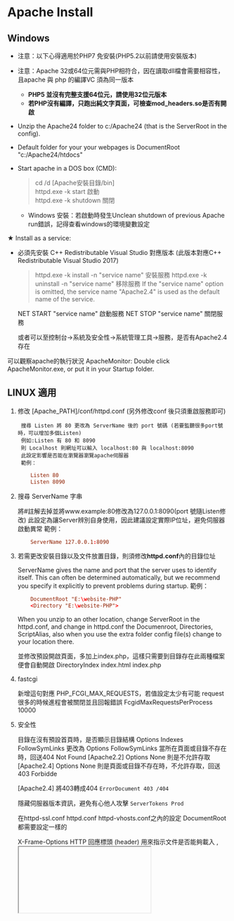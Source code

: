 # Apache Install #

## Windows ##

- 注意：以下心得適用於PHP7 免安裝(PHP5.2以前請使用安裝版本)
- 注意：Apache 32或64位元需與PHP相符合，因在讀取dll檔會需要相容性，且apache 與 php 的編譯VC 須為同一版本
  - **PHP5 並沒有完整支援64位元，請使用32位元版本**
  - **若PHP沒有編譯，只跑出純文字頁面，可檢查mod_headers.so是否有開啟**

- Unzip the Apache24 folder to c:/Apache24 (that is the ServerRoot in the config).
- Default folder for your your webpages is DocumentRoot "c:/Apache24/htdocs"
- Start apache in a DOS box (CMD):
    >   cd /d [Apache安裝目錄/bin]\
    >   httpd.exe -k start 啟動\
    >   httpd.exe -k shutdown 關閉
   - Windows 安裝：若啟動時發生Unclean shutdown of previous Apache run錯誤，記得查看windows的環境變數設定

★ Install as a service:
  - 必須先安裝 C++ Redistributable Visual Studio 對應版本
    (此版本對應C++ Redistributable Visual Studio 2017)
    >   httpd.exe -k install -n "service name" 安裝服務
    >   httpd.exe -k uninstall -n "service name" 移除服務
    If the "service name" option is omitted, the service name "Apache2.4" is used as the default name of the service.

    NET START "service name" 啟動服務
    NET STOP "service name" 關閉服務

    或者可以至控制台→系統及安全性→系統管理工具→服務，是否有Apache2.4存在

可以觀察apache的執行狀況
ApacheMonitor:
    Double click ApacheMonitor.exe, or put it in your Startup folder.

## LINUX 適用 ##

1. 修改 [Apache_PATH]/conf/httpd.conf (另外修改conf 後只須重啟服務即可)

        搜尋 Listen 將 80 更改為 ServerName 後的 port 號碼 (若要監聽很多port號時，可以增加多個Listen)
        例如:Listen 有 80 和 8090
        則 Localhost 則網址可以輸入 localhost:80 與 localhost:8090
        此設定影響是否能在瀏覽器瀏覽apache伺服器
        範例：
    ```conf
        Listen 80
        Listen 8090
    ```

2. 搜尋 ServerName 字串

    將#註解去掉並將www.example:80修改為127.0.0.1:8090(port 號隨Listen修改)
    此設定為讓Server辨別自身使用，因此建議設定實際IP位址，避免伺服器啟動異常
    範例：
    ```conf
        ServerName 127.0.0.1:8090
    ```

3. 若需更改安裝目錄以及文件放置目錄，則須修改**httpd.conf**內的目錄位址

    ServerName gives the name and port that the server uses to identify itself.
    This can often be determined automatically, but we recommend you specify
    it explicitly to prevent problems during startup.
    範例：
    ```conf
        DocumentRoot "E:\website-PHP"
        <Directory "E:\website-PHP">
    ```

    When you unzip to an other location, change ServerRoot in the httpd.conf,
    and change in httpd.conf the Documenroot, Directories, ScriptAlias,
    also when you use the extra folder config file(s) change to your location there.

    並修改預設開啟頁面，多加上index.php，這樣只需要到目錄存在此兩種檔案便會自動開啟
    DirectoryIndex index.html index.php

5. fastcgi

    新增這句對應 PHP_FCGI_MAX_REQUESTS，若值設定太少有可能 request 很多的時候進程會被關閉並且回報錯誤
    FcgidMaxRequestsPerProcess 10000


6. 安全性

    目錄在沒有預設首頁時，是否顯示目錄結構
    Options Indexes FollowSymLinks  更改為  Options FollowSymLinks
    當所在頁面或目錄不存在時，回送404 Not Found
    [Apache2.2] Options None 則是不允許存取
    [Apache2.4] Options None 則是頁面或目錄不存在時，不允許存取，回送403 Forbidde

    [Apache2.4] 將403轉成404
    `ErrorDocument 403 /404`

    隱藏伺服器版本資訊，避免有心他人攻擊
    `ServerTokens Prod`

    在httpd-ssl.conf httpd.conf httpd-vhosts.conf之內的設定
    DocumentRoot 都需要設定一樣的

    X-Frame-Options HTTP 回應標頭 (header) 用來指示文件是否能夠載入 <frame>, <iframe> 以及 <object>
    網站可以利用 X-Frame-Options 來確保本身內容不會遭惡意嵌入道其他網站、避免 clickjacking 攻擊
    `Header always append X-Frame-Options SAMEORIGIN`

    SSL module:
    ```conf
    <IfModule ssl_module>
        SSLRandomSeed startup builtin
        SSLRandomSeed connect builtin
    </IfModule>
    ```

7. 虛擬目錄設定

   - 可以將虛擬的目錄指向特定資料夾
    ```conf
        Alias /virtualfolder "D:/datafolder"
    ```

8. Apache Upgrading

   - Upgrading from 2.2.x See [Upgrading](httpd.apache.org/docs/2.4/upgrading.html) and [New features](httpd.apache.org/docs/2.4/new_features_2_4.html).

   - Updating from 2.3.x copy all the files over, except your changed .conf files.


9.  Apache virtual hosts
    1.  先至httpd.conf 取消Include conf/extra/httpd-vhosts.conf的註解
        ```conf
        # Virtual hosts
        Include conf/extra/httpd-vhosts.conf
        # ※注意：HttpProtocolOptions 在Apache 2.4版 defaults to Strict, 會拒絕servername 含有 "_"(底線)的名稱
        # HttpProtocolOptions now defaults to Strict, thus rejecting hostnames that have '_'
        HttpProtocolOptions Unsafe
        ```

    2.  編輯 httpd-vhosts.conf 檔案，新增以下虛擬HOST，此為共用IP模式(參照:https://httpd.apache.org/docs/trunk/vhosts/examples.html)
        ```conf
        # 在 <VirtualHost *:80> 標籤內，*號代表的是主機名稱或是IP。 例:<VirtualHost *:80 html_10:443>
        <VirtualHost *:80>
            DocumentRoot "E:/website-PHP"
            ServerName localhost
            ErrorLog "logs/local-error.log"
            CustomLog "logs/local-access.log" common
        </VirtualHost>

        <VirtualHost *:80>
            DocumentRoot "E:/website-PHP/html_2"
            ServerName html_2
            ErrorLog "logs/html_2-error.log"
            CustomLog "logs/html_2-access.log" common
        </VirtualHost>

        # 將主機的某 port 轉 80 port
        <VirtualHost *:80>
            ServerAdmin nameyearbirthday@gmail.com
            ServerName git.sk-tp.nctu.me
            ProxyPreserveHost On
            ProxyRequests off
            AllowEncodedSlashes NoDecode
            ProxyPass / http://localhost:3000/ nocanon
            ProxyPassReverse / http://localhost:3000/
            ErrorLog "logs/git-error_log"
            CustomLog "logs/git-access_log" common
        </VirtualHost>
        ```
    3.  若是有 SSL 相關的 port，應放在 httpd-ssl.conf
    ```ini
        # 若是SSL開啟的 443 port，則必須多出以下SSL開頭選項
        <VirtualHost *:443>
            ServerAdmin canceraway@gmail.com
            DocumentRoot "/var/local/web/test"
            ServerName test.canceraway.org.tw
            <Directory "/var/local/web/test">
                AddHandler fcgid-script .php
                Options +ExecCGI
                FcgidWrapper /srv/apache/cgi-bin/php.fastcgi .php
                AllowOverride None
                Require all granted
            </Directory>

            ErrorDocument 403 /pages/404.php
            ErrorDocument 404 /pages/404.php

            ErrorLog "logs/test-error_log"
            CustomLog "logs/test-access_log" common

            SSLEngine on
            SSLCertificateFile "conf/cert/test/certificate.crt"
            SSLCertificateKeyFile "conf/cert/test/private.key"
            SSLCertificateChainFile "conf/cert/test/ca_bundle.crt"

            <FilesMatch "\.(cgi|shtml|phtml|php)$">
                SSLOptions +StdEnvVars
            </FilesMatch>
            <Directory "/srv/apache/cgi-bin">
                SSLOptions +StdEnvVars
            </Directory>

            BrowserMatch "MSIE [2-5]" \
                nokeepalive ssl-unclean-shutdown \
                downgrade-1.0 force-response-1.0

            CustomLog "/srv/apache/logs/ssl_request_log" \
                    "%t %h %{SSL_PROTOCOL}x %{SSL_CIPHER}x \"%r\" %b"
        </VirtualHost>

        <VirtualHost *:443>
            DocumentRoot "E:/website-PHP/html_12"
            ServerName html_12
            ErrorLog "logs/html_12-error.log"
            CustomLog "logs/html_12-access.log" common
            SSLEngine on
            SSLProtocol all -SSLv2
            SSLCipherSuite HIGH:MEDIUM:!aNULL:!MD5
            SSLCertificateFile "D:/xampp/Apache2.2_win32/conf/server.crt"
            SSLCertificateKeyFile "D:/xampp/Apache2.2_win32/conf/server.pem"
        </VirtualHost>
    ```
    6.  **(WINDOWS)** 使用管理者權限編輯 C:\Windows\System32\drivers\etc\hosts檔案，新增host如下 `127.0.0.1 html_2`

    7.  即可至網頁直接輸入網址 http://html_2 開啟頁面

# Apache 連結 tomcat #

需要利用到 jk_module


# 安裝openSSL #

修改httpd.conf
```conf
    #載入模組mod_ssl.so，此模組是啟用SSL功能必須的。
    LoadModule ssl_module modules/mod_ssl.so
    #Apache2.4 需要多load此模組
    LoadModule socache_shmcb_module modules/mod_socache_shmcb.so
    #載入ssl的設定檔案
    Include conf/extra/httpd-ssl.conf
```


## 自我簽署(測試用) ##

1. 產生金鑰
  - 單行產出 key + crt 檔案方法:
    `openssl req -new -newkey rsa:2048 -sha256 -days 3650 -nodes -x509 -keyout server.key -out server.crt -config v3.ext -extensions v3_req`
    需要有 v3.ext 檔案 (解決GOOGLE 61版本直接封殺憑證的方法):
        [req]
        distinguished_name = req_distinguished_name
        x509_extensions = v3_req
        prompt = no

        [req_distinguished_name]
        C = TW
        ST = Taiwan
        L = Taipei
        O = CR
        OU = It
        CN = html_12

        [v3_req]
        keyUsage = nonRepudiation, digitalSignature, keyEncipherment
        extendedKeyUsage = serverAuth
        subjectAltName = @alt_names

        [alt_names]
        DNS.1=html_12

  - 傳統方法：
    產生RSA私鑰當作root CA
    使用CMD輸入
        `"[Apache安裝目錄]\bin" openssl genrsa -des3 -out rootCA.key 2048`
    這一行的意思，代表使用 openssl.exe 產生OpenSSL RSA 私鑰，使用 des3 加密模式，輸出為server.key檔案，長度為2048位元組

    自行簽署(rootCA).[會詢問如同產生CSR的問題]
        `"[Apache安裝目錄]\bin" openssl req -utf8 -x509 -new -nodes -key rootCA.key -sha256 -days 3560 -extensions v3_req -out rootCA.pem`

    產生裝置金鑰
        `"[Apache安裝目錄]\bin" openssl - genrsa -out server.key 2048`

    產生簽署需求檔 CSR (un-signed certificate called a CSR or Certificate Signing Request)
        `"[Apache安裝目錄]\bin" openssl req -new -sha256 -key server.key -out server.csr`
        使用CMD輸入
            `set OPENSSL_CONF=[Apache安裝目錄]\conf\openssl.cnf` (否則會找尋不到出錯)
            `"[Apache安裝目錄]\bin" openssl.exe req -new -sha256 -key server.key -out server.csr`
        此為使用 SHA2(sha256) 演算法，目前SHA1已被拋棄
        產生檔案的過程會詢問以下項目：
            Country Name (2 letter code) [AU]:TW
            State or Province Name (full name) [Some-State]:Taiwan
            Locality Name (eg, city) []:Taipei (城市)
            Organization Name (eg, company) [Internet Widgits Pty Ltd]:CR(組織，例如公司)
            Organizational Unit Name (eg, section) []:IT section (單位，例如公司部門等)
            Common Name (eg, server FQDN or YOUR name) []:localhost (主機的全名，也可用IP取代)
            Email Address []:cr@localhost (信箱)

            Please enter the following 'extra' attributes
            to be sent with your certificate request
            A challenge password []:(可按Enter即可)
            An optional company name []:(可按Enter即可)

        利用 rootCA 私鑰 簽署裝置的需求檔，產出產生自我簽署的憑證
        If the system is just for development and testing use, you may wish to proceed with just a self-signed certificate.
        Be aware that most browsers will inform the user that the trustworthiness of the certificate is in doubt, so this is not recommended for public-facing applications.
        "[Apache安裝目錄]\bin" openssl.exe x509 -req -utf8 -days 3650 -sha256 -extensions v3_req -in server.csr -CA rootCA.pem -CAkey rootCA.key -CAcreateserial -out server.crt


  - 產生出PEM，無密碼加密的私鑰檔案 (開啟apache 即不須輸入密碼)
    使用CMD輸入
        `"[Apache安裝目錄]\bin" openssl.exe rsa -in server.key -out server.pem`
    This key must be protected carefully because it is used in key exchange. If the key is compromised, the system becomes vulnerable to a man in the middle attack


2. 安裝憑證
  - Copy the server.crt and server.pem into apache\conf directory
    設定 conf\extra\httpd-ssl.conf 修改如下：

```ini
    #   General setup for the virtual host
    DocumentRoot "E:/website-PHP"
    #   主機名稱(或IP) ※注意：若出現RSA server certificate CommonName (CN) does NOT match server name 1067
    #   須注意此選項是否有設定與憑證相同
    ServerName html_12:443
    #   自我簽署證書檔
    SSLCertificateFile "[Apache安裝目錄]/conf/server.crt"
    #   私鑰檔
    SSLCertificateKeyFile "[Apache安裝目錄]/conf/server.key"
```

  - 若有多個host都要使用ssl協定，則要準備多個證書
    並且複製以下設定 (此設定為指定html_10的設定)

```conf
    <VirtualHost html_10:443>

    DocumentRoot "E:/website-PHP/CRTestEnvirement/html_10"
    ServerName html_10:443
    ServerAdmin admin@example.com
    ErrorLog "D:/xampp/Apache24_win32/logs/error.log"
    TransferLog "D:/xampp/Apache24_win32/logs/access.log"

    SSLEngine on
    SSLCertificateFile "D:/xampp/Apache24_win32/conf/server_10.crt"
    SSLCertificateKeyFile "D:/xampp/Apache24_win32/conf/server_10.key"

    <FilesMatch "\.(cgi|shtml|phtml|php)$">
        SSLOptions +StdEnvVars
    </FilesMatch>
    <Directory "D:/xampp/Apache24_win32/cgi-bin">
        SSLOptions +StdEnvVars
    </Directory>

    BrowserMatch "MSIE [2-5]" \
            nokeepalive ssl-unclean-shutdown \
            downgrade-1.0 force-response-1.0

    CustomLog "D:/xampp/Apache24_win32/logs/ssl_request.log" \
            "%t %h %{SSL_PROTOCOL}x %{SSL_CIPHER}x \"%r\" %b"

    </VirtualHost>
```
  - 修改完成後重新啟動，即可使用https協定瀏覽網站

3. 使特定位址或資料夾強迫使用https瀏覽 **(Apache官網推薦做法)**
   - 使用virtualhost轉址給443
    ```conf
    <VirtualHost *:80>
        ServerName www.example.com
        Redirect "/" "https://www.example.com/"
    </VirtualHost>
    ```

4. rewrite模組，導向https範例 **(較不推薦)**
   - 編輯 [Apache安裝目錄]\conf\httpd.conf
   - 取消註解
        LoadModule rewrite_module modules/mod_rewrite.so
   - 並在<Directory> Tag 之內加上
    ```conf
        RewriteEngine On
        RewriteCond %{HTTPS} off
        # 代表主機名稱為html_12 才改寫 (若缺少這行改寫所有網頁時，使用HTTP的網頁會出現Mixed Content錯誤)
        RewriteCond %{SERVER_NAME} html_12
        RewriteRule ^(.*)$ https://%{SERVER_NAME}%{REQUEST_URI} [R=301,L]

    #-----------本機使用端-----------
        RewriteCond %{HTTPS} on
        RewriteCond %{SERVER_NAME} localhost [OR]
        RewriteCond %{SERVER_NAME} html_12
        # 當 server 名稱在本機的時候，同時已經開啟http
        RewriteCond %{REQUEST_URI} !CRTestEnvirement
        # 代表URI 不包含 CRTestEnvirement(我自己的測試目錄)，自動將位址轉到測試目錄之下，因為程式內位址為寫死
        RewriteRule ^(.*)$ https://%{SERVER_NAME}/CRTestEnvirement%{REQUEST_URI} [R=301,L]
    ```

   - RewriteEngine 規則
        關於RewriteEngine 必須了解正規表示式
        利用 RewriteCond 設定轉址條件 (語法:RewriteCond [TestString] [CondPattern] [Flags])
            TestString 是指一個文本格式的條件，
            CondPattern 是條件參數，若是 [TestString] 條件吻合 [CondPattern]值，則執行在此句下面的 RewriteRule
            Flags 標識是是第三個參數，可以用來緊跟下一個條件，這兒用OR表示"或"，如果沒有[Flags]，則預設AND，表示"且"

        RewriteRule 則為設定轉址方式
        RewriteBase 則是設定需要修改的目錄，需在該目錄才會觸發RewriteRule條件

        L 意味著立即停止重寫操作，並不再應用其他重寫規則
        R=code (force redirect) 強制外部重定向，R=301 代表永久重新定址
        NC 不區分大小寫

  - RewriteRule 參數
    %{SERVER_NAME} = 伺服器名稱，一般為網站位址
    %{SERVER_PORT} = 使用port號
    %{DOCUMENT_ROOT} = 文件目錄，同apache 設定之原始目錄


4. 修改 httpd-vhosts.conf
    將需要修改的vhost 增加以下選項 (對照Apache virtual hosts 第2點)
        SSLEngine on
        SSLProtocol all -SSLv2
        SSLCipherSuite HIGH:MEDIUM:!aNULL:!MD5
        SSLCertificateFile "D:/xampp/Apache2.2_win32/conf/server.crt"
        SSLCertificateKeyFile "D:/xampp/Apache2.2_win32/conf/server.pem"

※補充：若出現Access to Font at 'XXX' from origin 'OOO' has been blocked by CORS policy: No 'Access-Control-Allow-Origin' header is present on the requested resource.
    請取消註解
        LoadModule headers_module modules/mod_headers.so
    並在<Directory> Tag 之內加上
        Header set Access-Control-Allow-Origin "*"
        若加這個報錯 有可能 mod_headers.so 沒有被取消註解


# PHP Install #

## WINDOWS 適用 ##
- PHP解壓後無需其他安裝，只需修改相關文件即可：
  - ★**需修改apache內的httpd.conf** 新增至文件LoadModule的部分：
  - PHP7
    ```ini
    # load php module and setting file (php.ini)
    LoadModule php7_module "[PHP安裝路徑]/php7apache2_4.dll"
    PHPiniDir "[PHP安裝路徑]"
    # php file type support
    <IfModule php7_module>
        AddHandler application/x-httpd-php .php
        AddType application/x-httpd-php .php .html
    </IfModule>
    ```

  - PHP5 需另外從[此處](https://www.apachelounge.com/download/additional/)下載可對應apache 2.4的dll
    ```ini
    # windows需下載apache2.4 VC10
    LoadModule php5_module "[PHP安裝路徑]/php5apache2_4.dll"
    # configure the path to php.ini
    PHPIniDir "[PHP安裝路徑]"
    # Add to your httpd.conf
    <IfModule php5_module>
    AddHandler application/x-httpd-php .php
    AddType application/x-httpd-php .php .html
    </IfModule>
    ```
  - **fast-cgi** 設定
    ```ini
    LoadModule fcgid_module modules/mod_fcgid.so

    <IfModule fcgid_module>
        # 10 hrs: in case you have long running scripts, increase FcgidIOTimeout
        FcgidIOTimeout 36000
        FcgidBusyTimeout 3600
        FcgidConnectTimeout 16
        FcgidMaxRequestsPerProcess 0
        FcgidMaxProcesses 50
        FcgidMaxRequestLen 81310720
    </IfModule>

    # 這邊以下放到 virtualhost 依據不同網址用不同版本php開啟
    # Location php.ini:
    FcgidInitialEnv PHPRC "D:/xampp/php-5.3.29"
    FcgidInitialEnv PHP_FCGI_MAX_REQUESTS 1000
    <Files ~ "\.php$>"
    AddHandler fcgid-script .php
    Options +ExecCGI
    FcgidWrapper "D:/xampp/php-5.3.29/php-cgi.exe" .php
    </Files>

    ```
  - CURL 加密驗證
    ```ini
    # 這是Mozilla基金會憑證存放位置
    # 使用CURL來回傳遞機敏資料時，需要有此憑證
    # https://curl.haxx.se/ca/cacert.pem
    # 可以設定排程執行
    curl.cainfo = "憑證存放位置"
    ```
    ```php
    /* gets the data from a URL */
    function get_data($url) {
        $ch = curl_init();
        $timeout = 5;
        curl_setopt($ch, CURLOPT_URL, $url);
        curl_setopt($ch, CURLOPT_SSL_VERIFYPEER, 0);
        curl_setopt($ch, CURLOPT_RETURNTRANSFER, 1);
        curl_setopt($ch, CURLOPT_CONNECTTIMEOUT, $timeout);
        curl_setopt($ch, CURLOPT_HTTP_VERSION, CURL_HTTP_VERSION_1_1);
        curl_setopt($ch, CURLOPT_HEADER, 0);
        $data = curl_exec($ch);
        curl_close($ch);
        return $data;
    }

    $returned_content = get_data('https://curl.haxx.se/ca/cacert.pem');

    // echo $returned_content;

    file_put_contents(__DIR__ . '/cacert.pem', $returned_content);
    ```

## LINUX 適用 ##
    ```ini
    # LINUX
    LoadModule php7_module        modules/libphp7.so
    ```

  - **fast-cgi** 設定
    - 設定 etc/php-fpm.conf 如下：

- 將php.ini-production文件改名為php.ini，並用文本編輯器將其打開做以下修改：
- LINUX 需要將原始檔內的php.ini丟至編譯時指定的路徑，**預設為PREFIX/lib**
  - 取消 extension_dir = "ext"的註解，這個是指向擴展庫目錄的路徑
    **預先編譯的模組不需要設定，這邊是要新增後來加入的動態模組**
    ```conf
    ; Directory in which the loadable extensions (modules) reside.
    ; http://php.net/extension-dir
    ; extension_dir = "./"
    ; On windows:
    extension_dir = "[PHP安裝路徑]/ext"

    再將需要的擴充套件取消註解
    在這邊我們將mysql 的擴充套件加入(將註解;消去)
    extension=php_mysqli.dll
    extension=php_pdo_mysql.dll
    extension=php_openssl.dll
    ```

- 設定php 執行的時區
    ```conf
    date.timezone = "Asia/Taipei"
    ```
- 設定是否顯示編譯錯誤
    ```conf
    display_errors = On
    ```

- 設定上傳檔案大小(有需求即更改)
    ```conf
    upload_max_filesize =2M
    post_max_size = 8M
    ```

- 設定上傳檔案的暫存位置
    ```conf
    upload_tmp_dir="E:\website-PHP\Temp"
    ```

- 設定PHP 可以辨識 <? 的簡寫Tag，避免程式內容為簡寫的TAG，導致出錯
    ```conf
    short_open_tag = On
    ```
    >備註：<?= 從PHP 5.4之後永遠預設開啟，無論 php.ini 是否有設定short_open_tag

- mysql 錯誤顯示
  - mysql.trace_mode
    預設不開啟，但在開發者模式會開啟提醒result set 是否有釋放
    可能會造成include 其他 PHP 報錯

- 安全性
  - 預設開啟，允許fopen URL物件像是開啟檔案，主要提供ftp或http檔案連結使用
    ```conf
    allow_url_fopen = On
    ```

  - 5.2新增選項，預設關閉，允許fopen使用以下函數開啟檔案 include, include_once, require, require_once
    ```conf
    allow_url_include = Off
    ```

  - 不要在回傳的header中顯示PHP的版本，避免有心人攻擊
    ```conf
    expose_php = Off
    ```

  > [升級5.3] mysqlnd cannot connect to MySQL 4.1+ using the old insecure authentication
  - mysql 內的設定：SHOW VARIABLES LIKE 'old_passwords'; 需要為off
    必須將所有密碼知道清楚之後，重新更新密碼
    (因為安全性需要將mysql 密碼加密方式更改為更強的方式，但PHP仍然可以連接)
    UPDATE mysql.USER SET PASSWORD = PASSWORD('密碼原始碼') WHERE USER = '使用者帳號';
    FLUSH PRIVILEGES;
    才可以解決此問題

  > [5.4後被刪除]register_globals
  - 可以不用寫 $_GET["變數"]，即可直接用 $變數 取得資料，但有安全性問題

**新增一檔案為php_info.php 內文<?php phpinfo(); ?>，開啟網頁測試是否可以開啟**

# PHP composer 安裝 #

## WINDOWS ##
**手動安裝**
1. 在 https://getcomposer.org/download/ 取得 composer.phar 檔案

2. 因為需要將 composer 加到環境變數，以利在windows系統可以直接下指令
   - 為了便利，將composer.phar放到xampp/php資料夾之下，只要利用PHP的path即可
   - 在 composer.phar 旁邊建立一個新的 composer.bat 檔案，在command line下
    `echo @php "%~dp0composer.phar" %*>composer.bat`
    會產生出一個**composer.bat**檔案
   - 下指令 `composer -V` 應會輸出
    >   Composer version 1.0.0 2016-01-10 20:34:53
    代表已設定成功

## LINUX ##



# PHP 開發環境 in VSCODE #

為啟用 VSCODE PHP DEBUG 功能 請至https://xdebug.org/download.php
下載符合PHP 版本號 以及是否為 thread-safe(TS)
將下載的DLL檔案放置至PHP的 ext 之下 (extension_dir = "[PHP安裝路徑]/ext" 必須優先設定好)
並在php.ini增加
```ini
    [XDebug]
    zend_extension = xdebug-2.5.5-7.1-vc14-x86_64.dll
    xdebug.remote_enable = 1
    xdebug.remote_autostart = 1
    # 陣列顯示深度(層數)
    xdebug.var_display_max_depth = 4
    # (PHP5.2 使用)zend_extension_ts = D:\xampp\php-5.2.17\ext\php_xdebug-2.1.2-5.2-vc6.dll
```
重啟Server
開啟php_info.php 找尋是否有Xdebug 字樣
檔案前面有**php_**不用加到zend_extension內，否則就要使用完整路徑

進入VSCODE 偵錯→新增組態→XDEBUG
setting 如下：
```json
    "launch": {
        "version": "0.2.0",
        "configurations": [
            /* 必須在php內安裝XDebug */
            {
                "name": "Listen for XDebug",
                "type": "php",
                "request": "launch",
                "port": 9000,
                "xdebugSettings": {
                    "max_children" : 50,
                    "max_data": 0,
                    "max_depth" : 3
                }
            }
        ]
    },
```
設定完成後即可下中斷點，利用code runner或是直接使用瀏覽器開啟該頁面執行時，即可針對斷點debug

